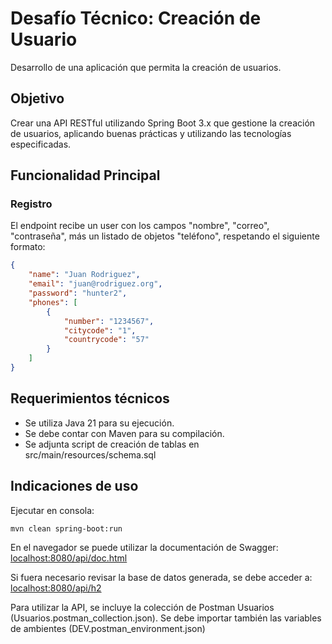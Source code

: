# Desafío Técnico: Creación de Usuario
Desarrollo de una aplicación que permita la creación de usuarios.
## Objetivo
Crear una API RESTful utilizando Spring Boot 3.x que gestione la creación de usuarios, aplicando buenas prácticas y utilizando las tecnologías especificadas.
## Funcionalidad Principal
### Registro
El endpoint recibe un user con los campos "nombre", "correo", "contraseña", más un listado de objetos "teléfono", respetando el siguiente formato:
```json
{
    "name": "Juan Rodriguez",
    "email": "juan@rodriguez.org",
    "password": "hunter2",
    "phones": [
        {
            "number": "1234567",
            "citycode": "1",
            "countrycode": "57"
        }
    ]
}
```
## Requerimientos técnicos
- Se utiliza Java 21 para su ejecución.
- Se debe contar con Maven para su compilación.
- Se adjunta script de creación de tablas en src/main/resources/schema.sql
## Indicaciones de uso
Ejecutar en consola:
```shell
mvn clean spring-boot:run
```
En el navegador se puede utilizar la documentación de Swagger:
[localhost:8080/api/doc.html](http://localhost:8080/api/doc.html)

Si fuera necesario revisar la base de datos generada, se debe acceder a:
[localhost:8080/api/h2](http://localhost:8080/api/h2)

Para utilizar la API, se incluye la colección de Postman Usuarios (Usuarios.postman_collection.json).
Se debe importar también las variables de ambientes (DEV.postman_environment.json)
